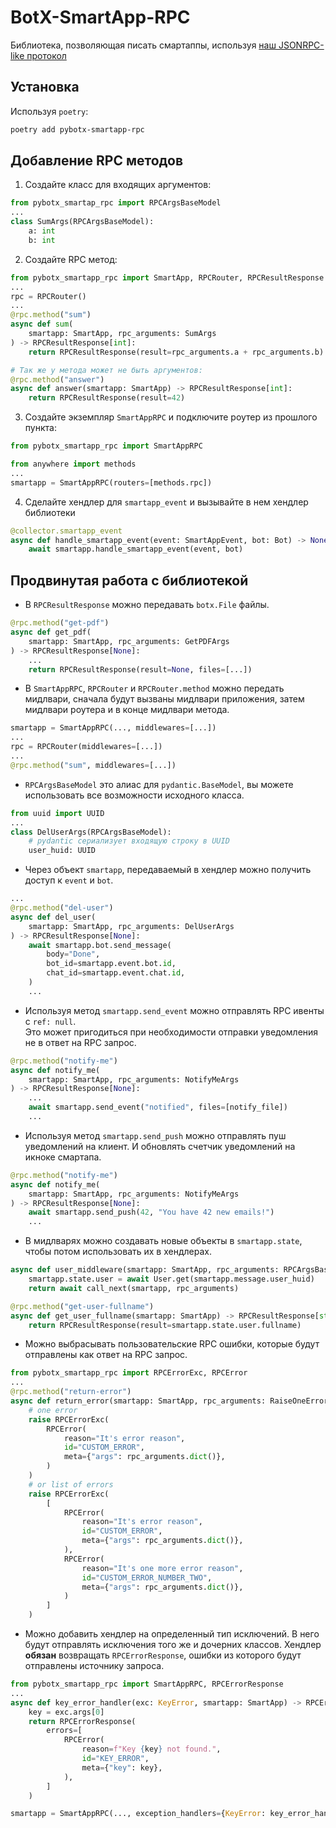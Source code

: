 # BotX-SmartApp-RPC
Библиотека, позволяющая писать смартаппы, используя [наш JSONRPC-like протокол](https://ccsteam.atlassian.net/wiki/spaces/EI/pages/193167368/SmartApp+RPC)

## Установка
Используя `poetry`:

```bash
poetry add pybotx-smartapp-rpc
```

## Добавление RPC методов
1. Создайте класс для входящих аргументов:
``` python
from pybotx_smartap_rpc import RPCArgsBaseModel
...
class SumArgs(RPCArgsBaseModel):
    a: int
    b: int
```
2. Создайте RPC метод:
``` python
from pybotx_smartapp_rpc import SmartApp, RPCRouter, RPCResultResponse
...
rpc = RPCRouter()
...
@rpc.method("sum")
async def sum(
    smartapp: SmartApp, rpc_arguments: SumArgs
) -> RPCResultResponse[int]:
    return RPCResultResponse(result=rpc_arguments.a + rpc_arguments.b)

# Так же у метода может не быть аргументов:
@rpc.method("answer")
async def answer(smartapp: SmartApp) -> RPCResultResponse[int]:
    return RPCResultResponse(result=42)
```
3. Создайте экземпляр `SmartAppRPC` и подключите роутер из прошлого пункта:
``` python
from pybotx_smartapp_rpc import SmartAppRPC

from anywhere import methods 
...
smartapp = SmartAppRPC(routers=[methods.rpc])
```
4. Сделайте хендлер для `smartapp_event` и вызывайте в нем хендлер библиотеки
``` python
@collector.smartapp_event
async def handle_smartapp_event(event: SmartAppEvent, bot: Bot) -> None:
    await smartapp.handle_smartapp_event(event, bot)
```

## Продвинутая работа с библиотекой
* В `RPCResultResponse` можно передавать `botx.File` файлы.
``` python
@rpc.method("get-pdf")
async def get_pdf(
    smartapp: SmartApp, rpc_arguments: GetPDFArgs
) -> RPCResultResponse[None]:
    ...
    return RPCResultResponse(result=None, files=[...])
```
* В `SmartAppRPC`, `RPCRouter` и `RPCRouter.method` можно передать мидлвари, сначала будут вызваны мидлвари приложения, затем мидлвари роутера и в конце мидлвари метода.
``` python
smartapp = SmartAppRPC(..., middlewares=[...])
...
rpc = RPCRouter(middlewares=[...])
...
@rpc.method("sum", middlewares=[...])
```
* `RPCArgsBaseModel` это алиас для `pydantic.BaseModel`, вы можете использовать все возможности исходного класса.
``` python
from uuid import UUID
...
class DelUserArgs(RPCArgsBaseModel):
    # pydantic сериализует входящую строку в UUID
    user_huid: UUID
```
* Через объект `smartapp`, передаваемый в хендлер можно получить доступ к `event` и `bot`.
``` python
...
@rpc.method("del-user")
async def del_user(
    smartapp: SmartApp, rpc_arguments: DelUserArgs
) -> RPCResultResponse[None]:
    await smartapp.bot.send_message(
        body="Done",
        bot_id=smartapp.event.bot.id,
        chat_id=smartapp.event.chat.id,
    )
    ...
```
* Используя метод `smartapp.send_event` можно отправлять RPC ивенты с `ref: null`.  
Это может пригодиться при необходимости отправки уведомления не в ответ на RPC запрос.
``` python
@rpc.method("notify-me")
async def notify_me(
    smartapp: SmartApp, rpc_arguments: NotifyMeArgs
) -> RPCResultResponse[None]:
    ...
    await smartapp.send_event("notified", files=[notify_file])
    ...
```
* Используя метод `smartapp.send_push` можно отправлять пуш уведомлений на клиент.
И обновлять счетчик уведомлений на икноке смартапа.
``` python
@rpc.method("notify-me")
async def notify_me(
    smartapp: SmartApp, rpc_arguments: NotifyMeArgs
) -> RPCResultResponse[None]:
    await smartapp.send_push(42, "You have 42 new emails!")
    ...
```
* В мидлварях можно создавать новые объекты в `smartapp.state`, чтобы потом использовать их в хендлерах.
``` python
async def user_middleware(smartapp: SmartApp, rpc_arguments: RPCArgsBaseModel, call_next: Callable) -> RPCResponse[User]:
    smartapp.state.user = await User.get(smartapp.message.user_huid)
    return await call_next(smartapp, rpc_arguments)

@rpc.method("get-user-fullname")
async def get_user_fullname(smartapp: SmartApp) -> RPCResultResponse[str]:
    return RPCResultResponse(result=smartapp.state.user.fullname)
```
* Можно выбрасывать пользовательские RPC ошибки, которые будут отправлены как ответ на RPC запрос.
``` python
from pybotx_smartapp_rpc import RPCErrorExc, RPCError
...
@rpc.method("return-error")
async def return_error(smartapp: SmartApp, rpc_arguments: RaiseOneErrorArgs) -> None:
    # one error
    raise RPCErrorExc(
        RPCError(
            reason="It's error reason",
            id="CUSTOM_ERROR",
            meta={"args": rpc_arguments.dict()},
        )
    )
    # or list of errors
    raise RPCErrorExc(
        [
            RPCError(
                reason="It's error reason",
                id="CUSTOM_ERROR",
                meta={"args": rpc_arguments.dict()},
            ),
            RPCError(
                reason="It's one more error reason",
                id="CUSTOM_ERROR_NUMBER_TWO",
                meta={"args": rpc_arguments.dict()},
            )
        ]
    )
```
* Можно добавить хендлер на определенный тип исключений. В него будут отправлять исключения того же и дочерних классов.
Хендлер **обязан** возвращать `RPCErrorResponse`, ошибки из которого будут отправлены источнику запроса.
``` python
from pybotx_smartapp_rpc import SmartAppRPC, RPCErrorResponse
...
async def key_error_handler(exc: KeyError, smartapp: SmartApp) -> RPCErrorResponse:
    key = exc.args[0]
    return RPCErrorResponse(
        errors=[
            RPCError(
                reason=f"Key {key} not found.",
                id="KEY_ERROR",
                meta={"key": key},
            ),
        ]
    )

smartapp = SmartAppRPC(..., exception_handlers={KeyError: key_error_handler})
```
